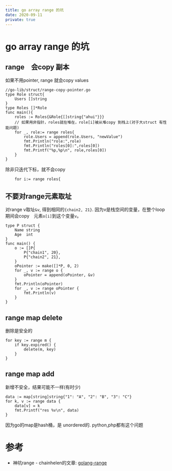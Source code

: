 ```yaml
---
title: go array range 的坑
date: 2020-09-11
private: true
---
```

# go array range 的坑
## range　会copy 副本
如果不用pointer, range 就会copy values

    //go-lib/struct/range-copy-pointer.go
    type Role struct{
        Users []string
    }
    type Roles []*Role
    func main(){
        roles := Roles{&Role{[]string{"ahui"}}}
        // 如果用非指针，roles就在堆在，role[i]被从堆copy 到栈上(对于大struct 有性能问题)
        for _, role:= range roles{
            role.Users = append(role.Users, "newValue")
            fmt.Println("role:",role)
            fmt.Println("roles[0]:",roles[0])
            fmt.Printf("%p,%p\n", role,roles[0])
        }
    }

除非只迭代下标，就不会copy

        for i:= range roles{

## 不要对range元素取址
对range v取址`&v`, 得到相同的`{chain2, 21}`. 
因为v是栈空间的变量，在整个loop期间会copy　元素`o[i]`到这个变量`v`。

    type P struct {
        Name string
        Age  int
    }
    func main() {
        o := []P{
            P{"chain1", 20},
            P{"chain2", 21},
        }
        oPointer := make([]*P, 0, 2)
        for _, v := range o {
            oPointer = append(oPointer, &v)
        }
        fmt.Println(oPointer)
        for _, v := range oPointer {
            fmt.Println(v)
        }
    }

## range map delete
删除是安全的

    for key := range m {
        if key.expired() {
            delete(m, key)
        }
    }

## range map add
新增不安全，结果可能不一样(有时少)

    data := map[string]string{"1": "A", "2": "B", "3": "C"}
    for k, v := range data {
        data[v] = k
        fmt.Printf("res %v\n", data)
    }

因为go的map是hash桶，是 unordered的. python,php都有这个问题

# 参考
- 神坑range - chainhelen的文章: [golang-range]

[golang-range]: https://zhuanlan.zhihu.com/p/212828864